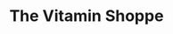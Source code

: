 ---
title: "The Vitamin Shoppe"
url: /staten-island/the-vitamin-shoppe/
shop: nutrition supplements
---